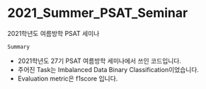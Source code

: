# 2021_Summer_PSAT_Seminar
2021학년도 여름방학 PSAT 세미나

`Summary`

- 2021학년도 27기 PSAT 여름방학 세미나에서 쓰인 코드입니다.<br>
- 주어진 Task는 Imbalanced Data Binary Classification이었습니다.<br>
- Evaluation metric은 f1score 입니다.

